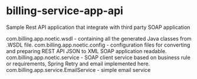 # billing-service-app-api
Sample Rest API application that integrate with third party SOAP application

com.billing.app.noetic.wsdl - containing all the generated Java classes from .WSDL file.
com.billing.app.noetic.config - configuration files for converting and preparing REST API JSON to XML SOAP application readable.
com.billing.app.noetic.service - SOAP client service based on business rule or requirements, Spring Retry and email implemented here.
com.billing.app.service.EmailService - simple email service